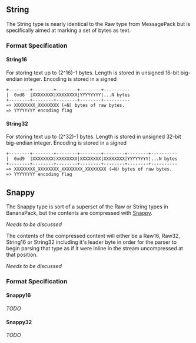## String

The String type is nearly identical to the Raw type from MessagePack but is specifically
aimed at marking a set of bytes as text.

### Format Specification


#### String16

For storing text up to (2^16)-1 bytes.
Length is stored in unsigned 16-bit big-endian integer.
Encoding is stored in a signed

```
+--------+--------+--------+--------+----------
|  0xd8  |XXXXXXXX|XXXXXXXX|YYYYYYYY|...N bytes
+--------+--------+--------+--------+----------
=> XXXXXXXX_XXXXXXXX (=N) bytes of raw bytes.
=> YYYYYYYY encoding flag
```

#### String32

For storing text up to (2^32)-1 bytes.
Length is stored in unsigned 32-bit big-endian integer.
Encoding is stored in a signed

```
+--------+--------+--------+--------+--------+--------+----------
|  0xd9  |XXXXXXXX|XXXXXXXX|XXXXXXXX|XXXXXXXX|YYYYYYYY|...N bytes
+--------+--------+--------+--------+--------+--------+----------
=> XXXXXXXX_XXXXXXXX_XXXXXXXX_XXXXXXXX (=N) bytes of raw bytes.
=> YYYYYYYY encoding flag
```

## Snappy

The Snappy type is sort of a superset of the Raw or String types in BananaPack, but the
contents are compressed with [Snappy](http://code.google.com/p/snappy).

*Needs to be discussed*

The contents of the compressed content will either be a Raw16, Raw32, String16 or String32
including it's leader byte in order for the parser to begin parsing that type as if it were
inline in the stream uncompressed at that position.

*Needs to be discussed*

### Format Specification

#### Snappy16

*TODO*

#### Snappy32

*TODO*
